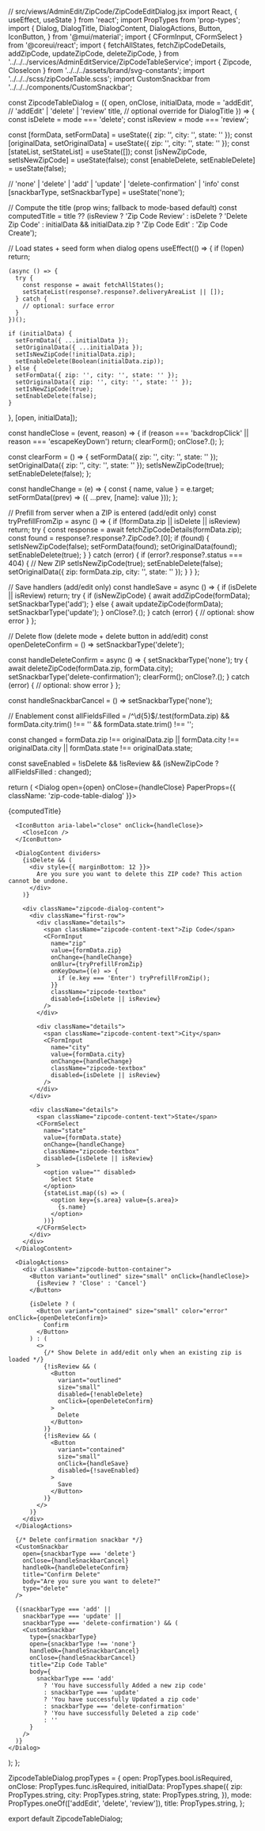 // src/views/AdminEdit/ZipCode/ZipCodeEditDialog.jsx
import React, { useEffect, useState } from 'react';
import PropTypes from 'prop-types';
import {
  Dialog,
  DialogTitle,
  DialogContent,
  DialogActions,
  Button,
  IconButton,
} from '@mui/material';
import { CFormInput, CFormSelect } from '@coreui/react';
import {
  fetchAllStates,
  fetchZipCodeDetails,
  addZipCode,
  updateZipCode,
  deleteZipCode,
} from '../../../services/AdminEditService/ZipCodeTableService';
import { Zipcode, CloseIcon } from '../../../assets/brand/svg-constants';
import '../../../scss/zipCodeTable.scss';
import CustomSnackbar from '../../../components/CustomSnackbar';

const ZipcodeTableDialog = ({
  open,
  onClose,
  initialData,
  mode = 'addEdit',        // 'addEdit' | 'delete' | 'review'
  title,                   // optional override for DialogTitle
}) => {
  const isDelete = mode === 'delete';
  const isReview = mode === 'review';

  const [formData, setFormData] = useState({ zip: '', city: '', state: '' });
  const [originalData, setOriginalData] = useState({ zip: '', city: '', state: '' });
  const [stateList, setStateList] = useState([]);
  const [isNewZipCode, setIsNewZipCode] = useState(false);
  const [enableDelete, setEnableDelete] = useState(false);

  // 'none' | 'delete' | 'add' | 'update' | 'delete-confirmation' | 'info'
  const [snackbarType, setSnackbarType] = useState('none');

  // Compute the title (prop wins; fallback to mode-based default)
  const computedTitle =
    title ??
    (isReview
      ? 'Zip Code Review'
      : isDelete
      ? 'Delete Zip Code'
      : initialData && initialData.zip
      ? 'Zip Code Edit'
      : 'Zip Code Create');

  // Load states + seed form when dialog opens
  useEffect(() => {
    if (!open) return;

    (async () => {
      try {
        const response = await fetchAllStates();
        setStateList(response?.response?.deliveryAreaList || []);
      } catch {
        // optional: surface error
      }
    })();

    if (initialData) {
      setFormData({ ...initialData });
      setOriginalData({ ...initialData });
      setIsNewZipCode(!initialData.zip);
      setEnableDelete(Boolean(initialData.zip));
    } else {
      setFormData({ zip: '', city: '', state: '' });
      setOriginalData({ zip: '', city: '', state: '' });
      setIsNewZipCode(true);
      setEnableDelete(false);
    }
  }, [open, initialData]);

  const handleClose = (event, reason) => {
    if (reason === 'backdropClick' || reason === 'escapeKeyDown') return;
    clearForm();
    onClose?.();
  };

  const clearForm = () => {
    setFormData({ zip: '', city: '', state: '' });
    setOriginalData({ zip: '', city: '', state: '' });
    setIsNewZipCode(true);
    setEnableDelete(false);
  };

  const handleChange = (e) => {
    const { name, value } = e.target;
    setFormData((prev) => ({ ...prev, [name]: value }));
  };

  // Prefill from server when a ZIP is entered (add/edit only)
  const tryPrefillFromZip = async () => {
    if (!formData.zip || isDelete || isReview) return;
    try {
      const response = await fetchZipCodeDetails(formData.zip);
      const found = response?.response?.ZipCode?.[0];
      if (found) {
        setIsNewZipCode(false);
        setFormData(found);
        setOriginalData(found);
        setEnableDelete(true);
      }
    } catch (error) {
      if (error?.response?.status === 404) {
        // New ZIP
        setIsNewZipCode(true);
        setEnableDelete(false);
        setOriginalData({ zip: formData.zip, city: '', state: '' });
      }
    }
  };

  // Save handlers (add/edit only)
  const handleSave = async () => {
    if (isDelete || isReview) return;
    try {
      if (isNewZipCode) {
        await addZipCode(formData);
        setSnackbarType('add');
      } else {
        await updateZipCode(formData);
        setSnackbarType('update');
      }
      onClose?.();
    } catch (error) {
      // optional: show error
    }
  };

  // Delete flow (delete mode + delete button in add/edit)
  const openDeleteConfirm = () => setSnackbarType('delete');

  const handleDeleteConfirm = async () => {
    setSnackbarType('none');
    try {
      await deleteZipCode(formData.zip, formData.city);
      setSnackbarType('delete-confirmation');
      clearForm();
      onClose?.();
    } catch (error) {
      // optional: show error
    }
  };

  const handleSnackbarCancel = () => setSnackbarType('none');

  // Enablement
  const allFieldsFilled =
    /^\d{5}$/.test(formData.zip) &&
    formData.city.trim() !== '' &&
    formData.state.trim() !== '';

  const changed =
    formData.zip !== originalData.zip ||
    formData.city !== originalData.city ||
    formData.state !== originalData.state;

  const saveEnabled = !isDelete && !isReview && (isNewZipCode ? allFieldsFilled : changed);

  return (
    <Dialog open={open} onClose={handleClose} PaperProps={{ className: 'zip-code-table-dialog' }}>
      <DialogTitle>
        <div className="zip-code-icon"><Zipcode /></div>
        {computedTitle}
      </DialogTitle>

      <IconButton aria-label="close" onClick={handleClose}>
        <CloseIcon />
      </IconButton>

      <DialogContent dividers>
        {isDelete && (
          <div style={{ marginBottom: 12 }}>
            Are you sure you want to delete this ZIP code? This action cannot be undone.
          </div>
        )}

        <div className="zipcode-dialog-content">
          <div className="first-row">
            <div className="details">
              <span className="zipcode-content-text">Zip Code</span>
              <CFormInput
                name="zip"
                value={formData.zip}
                onChange={handleChange}
                onBlur={tryPrefillFromZip}
                onKeyDown={(e) => {
                  if (e.key === 'Enter') tryPrefillFromZip();
                }}
                className="zipcode-textbox"
                disabled={isDelete || isReview}
              />
            </div>

            <div className="details">
              <span className="zipcode-content-text">City</span>
              <CFormInput
                name="city"
                value={formData.city}
                onChange={handleChange}
                className="zipcode-textbox"
                disabled={isDelete || isReview}
              />
            </div>
          </div>

          <div className="details">
            <span className="zipcode-content-text">State</span>
            <CFormSelect
              name="state"
              value={formData.state}
              onChange={handleChange}
              className="zipcode-textbox"
              disabled={isDelete || isReview}
            >
              <option value="" disabled>
                Select State
              </option>
              {stateList.map((s) => (
                <option key={s.area} value={s.area}>
                  {s.name}
                </option>
              ))}
            </CFormSelect>
          </div>
        </div>
      </DialogContent>

      <DialogActions>
        <div className="zipcode-button-container">
          <Button variant="outlined" size="small" onClick={handleClose}>
            {isReview ? 'Close' : 'Cancel'}
          </Button>

          {isDelete ? (
            <Button variant="contained" size="small" color="error" onClick={openDeleteConfirm}>
              Confirm
            </Button>
          ) : (
            <>
              {/* Show Delete in add/edit only when an existing zip is loaded */}
              {!isReview && (
                <Button
                  variant="outlined"
                  size="small"
                  disabled={!enableDelete}
                  onClick={openDeleteConfirm}
                >
                  Delete
                </Button>
              )}
              {!isReview && (
                <Button
                  variant="contained"
                  size="small"
                  onClick={handleSave}
                  disabled={!saveEnabled}
                >
                  Save
                </Button>
              )}
            </>
          )}
        </div>
      </DialogActions>

      {/* Delete confirmation snackbar */}
      <CustomSnackbar
        open={snackbarType === 'delete'}
        onClose={handleSnackbarCancel}
        handleOk={handleDeleteConfirm}
        title="Confirm Delete"
        body="Are you sure you want to delete?"
        type="delete"
      />

      {(snackbarType === 'add' ||
        snackbarType === 'update' ||
        snackbarType === 'delete-confirmation') && (
        <CustomSnackbar
          type={snackbarType}
          open={snackbarType !== 'none'}
          handleOk={handleSnackbarCancel}
          onClose={handleSnackbarCancel}
          title="Zip Code Table"
          body={
            snackbarType === 'add'
              ? 'You have successfully Added a new zip code'
              : snackbarType === 'update'
              ? 'You have successfully Updated a zip code'
              : snackbarType === 'delete-confirmation'
              ? 'You have successfully Deleted a zip code'
              : ''
          }
        />
      )}
    </Dialog>
  );
};

ZipcodeTableDialog.propTypes = {
  open: PropTypes.bool.isRequired,
  onClose: PropTypes.func.isRequired,
  initialData: PropTypes.shape({
    zip: PropTypes.string,
    city: PropTypes.string,
    state: PropTypes.string,
  }),
  mode: PropTypes.oneOf(['addEdit', 'delete', 'review']),
  title: PropTypes.string,
};

export default ZipcodeTableDialog;

